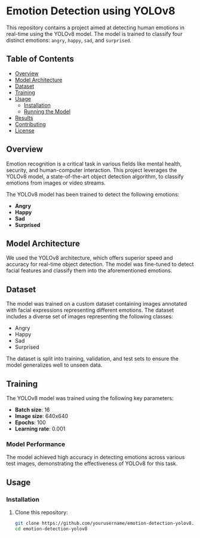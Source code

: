 # Emotion Detection using YOLOv8

This repository contains a project aimed at detecting human emotions in real-time using the YOLOv8 model. The model is trained to classify four distinct emotions: `angry`, `happy`, `sad`, and `surprised`. 

## Table of Contents
- [Overview](#overview)
- [Model Architecture](#model-architecture)
- [Dataset](#dataset)
- [Training](#training)
- [Usage](#usage)
  - [Installation](#installation)
  - [Running the Model](#running-the-model)
- [Results](#results)
- [Contributing](#contributing)
- [License](#license)

## Overview
Emotion recognition is a critical task in various fields like mental health, security, and human-computer interaction. This project leverages the YOLOv8 model, a state-of-the-art object detection algorithm, to classify emotions from images or video streams.

The YOLOv8 model has been trained to detect the following emotions:
- **Angry**
- **Happy**
- **Sad**
- **Surprised**

## Model Architecture
We used the YOLOv8 architecture, which offers superior speed and accuracy for real-time object detection. The model was fine-tuned to detect facial features and classify them into the aforementioned emotions.

## Dataset
The model was trained on a custom dataset containing images annotated with facial expressions representing different emotions. The dataset includes a diverse set of images representing the following classes:
- Angry
- Happy
- Sad
- Surprised

The dataset is split into training, validation, and test sets to ensure the model generalizes well to unseen data.

## Training
The YOLOv8 model was trained using the following key parameters:
- **Batch size**: 16
- **Image size**: 640x640
- **Epochs**: 100
- **Learning rate**: 0.001

### Model Performance
The model achieved high accuracy in detecting emotions across various test images, demonstrating the effectiveness of YOLOv8 for this task.

## Usage

### Installation
1. Clone this repository:
   ```bash
   git clone https://github.com/yourusername/emotion-detection-yolov8.git
   cd emotion-detection-yolov8
